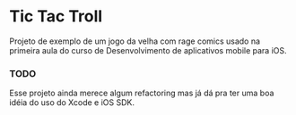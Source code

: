 # Tic Tac Troll

Projeto de exemplo de um jogo da velha com rage comics usado na primeira aula do curso de Desenvolvimento de aplicativos mobile para iOS.

### TODO

Esse projeto ainda merece algum refactoring mas já dá pra ter uma boa idéia do uso do Xcode e iOS SDK.
